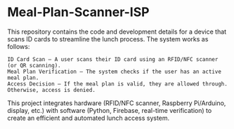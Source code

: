 # Meal-Plan-Scanner-ISP
This repository contains the code and development details for a device that scans ID cards to streamline the lunch process. The system works as follows:

    ID Card Scan – A user scans their ID card using an RFID/NFC scanner (or QR scanning).
    Meal Plan Verification – The system checks if the user has an active meal plan.
    Access Decision – If the meal plan is valid, they are allowed through. Otherwise, access is denied.

This project integrates hardware (RFID/NFC scanner, Raspberry Pi/Arduino, display, etc.) with software (Python, Firebase, real-time verification) to create an efficient and automated lunch access system.
